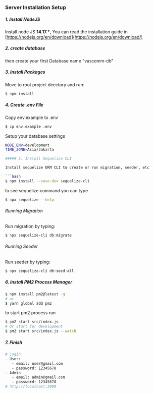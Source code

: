 ### Server Installation Setup

##### 1. Install NodeJS

Install node JS **14.17.\***, You can read the installation guide in [https://nodejs.org/en/download](https://nodejs.org/en/download/)

##### 2. create database

then create your first Database name "vascomm-db"

##### 3. Install Packages

Move to root project directory and run:

```bash
$ npm install
```

##### 4. Create .env File

Copy env.example to .env

```bash
$ cp env.example .env
```

Setup your database settings

````bash
NODE_ENV=development
TIME_ZONE=Asia/Jakarta

##### 5. Install Sequelize CLI

Install sequelize ORM CLI to create or run migration, seeder, etc

```bash
$ npm install --save-dev sequelize-cli
````

to see sequelize command you can type

```bash
$ npx sequelize --help
```

###### Running Migration

Run migration by typing:

```bash
$ npx sequelize-cli db:migrate
```

###### Running Seeder

Run seeder by typing:

```bash
$ npx sequelize-cli db:seed:all
```

##### 6. Install PM2 Process Manager

```bash
$ npm install pm2@latest -g
# or
$ yarn global add pm2
```

to start pm2 process run

```bash
$ pm2 start src/index.js
# Or start for development
$ pm2 start src/index.js --watch
```

##### 7. Finish

```bash
# Login
- User:
   - email: user@gmail.com
   - password: 12345678
- Admin
   - email: admin@gmail.com
   - password: 12345678
# http://localhost:3000
```
